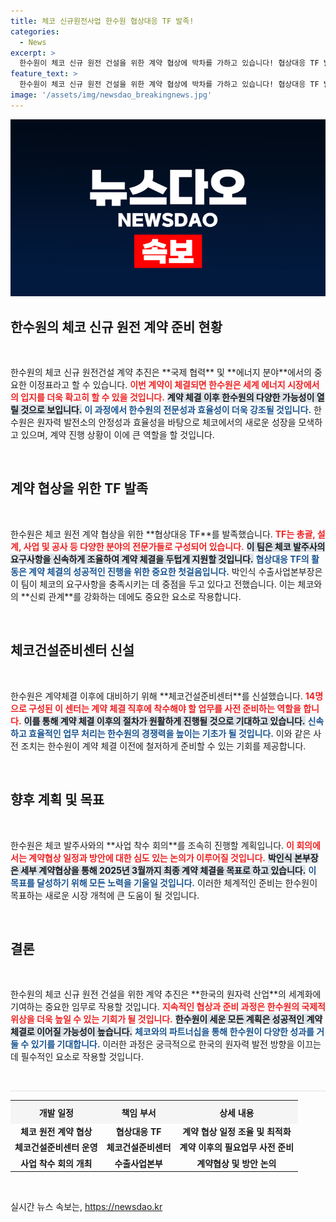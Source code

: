 ```yaml
---
title: 체코 신규원전사업 한수원 협상대응 TF 발족!
categories:
  - News
excerpt: >
  한수원이 체코 신규 원전 건설을 위한 계약 협상에 박차를 가하고 있습니다! 협상대응 TF 발족 및 체코건설준비센터 신설로, 2025년 3월 최종 계약을 목표로 완벽한 준비태세를 갖추었습니다.
feature_text: >
  한수원이 체코 신규 원전 건설을 위한 계약 협상에 박차를 가하고 있습니다! 협상대응 TF 발족 및 체코건설준비센터 신설로, 2025년 3월 최종 계약을 목표로 완벽한 준비태세를 갖추었습니다.
image: '/assets/img/newsdao_breakingnews.jpg'
---
```


<p><img src="/assets/img/newsdao_breakingnews.jpg" alt="ontimetimes 속보" /></p>

<h2 data-ke-size="size26">한수원의 체코 신규 원전 계약 준비 현황</h2>

<p data-ke-size="size16">&nbsp;</p> 

<p data-ke-size="size16">한수원의 체코 신규 원전건설 계약 추진은 **국제 협력** 및 **에너지 분야**에서의 중요한 이정표라고 할 수 있습니다. <b><span style="color: #ee2323;">이번 계약이 체결되면 한수원은 세계 에너지 시장에서의 입지를 더욱 확고히 할 수 있을 것입니다.</span></b> <b><span style="background-color: #21538527;">계약 체결 이후 한수원의 다양한 가능성이 열릴 것으로 보입니다.</span></b> <b><span style="color: #1a5490;">이 과정에서 한수원의 전문성과 효율성이 더욱 강조될 것입니다.</span></b> 한수원은 원자력 발전소의 안정성과 효율성을 바탕으로 체코에서의 새로운 성장을 모색하고 있으며, 계약 진행 상황이 이에 큰 역할을 할 것입니다.</p>

<p data-ke-size="size16">&nbsp;</p>

<h2 data-ke-size="size26">계약 협상을 위한 TF 발족</h2>

<p data-ke-size="size16">&nbsp;</p>

<p data-ke-size="size16">한수원은 체코 원전 계약 협상을 위한 **협상대응 TF**를 발족했습니다. <b><span style="color: #ee2323;">TF는 총괄, 설계, 사업 및 공사 등 다양한 분야의 전문가들로 구성되어 있습니다.</span></b> <b><span style="background-color: #21538527;">이 팀은 체코 발주사의 요구사항을 신속하게 조율하여 계약 체결을 두텁게 지원할 것입니다.</span></b> <b><span style="color: #1a5490;">협상대응 TF의 활동은 계약 체결의 성공적인 진행을 위한 중요한 첫걸음입니다.</span></b> 박인식 수출사업본부장은 이 팀이 체코의 요구사항을 충족시키는 데 중점을 두고 있다고 전했습니다. 이는 체코와의 **신뢰 관계**를 강화하는 데에도 중요한 요소로 작용합니다.</p>

<p data-ke-size="size16">&nbsp;</p>

<h2 data-ke-size="size26">체코건설준비센터 신설</h2>

<p data-ke-size="size16">&nbsp;</p>

<p data-ke-size="size16">한수원은 계약체결 이후에 대비하기 위해 **체코건설준비센터**를 신설했습니다. <b><span style="color: #ee2323;">14명으로 구성된 이 센터는 계약 체결 직후에 착수해야 할 업무를 사전 준비하는 역할을 합니다.</span></b> <b><span style="background-color: #21538527;">이를 통해 계약 체결 이후의 절차가 원활하게 진행될 것으로 기대하고 있습니다.</span></b> <b><span style="color: #1a5490;">신속하고 효율적인 업무 처리는 한수원의 경쟁력을 높이는 기초가 될 것입니다.</span></b> 이와 같은 사전 조치는 한수원이 계약 체결 이전에 철저하게 준비할 수 있는 기회를 제공합니다.</p>

<p data-ke-size="size16">&nbsp;</p>

<h2 data-ke-size="size26">향후 계획 및 목표</h2>

<p data-ke-size="size16">&nbsp;</p>

<p data-ke-size="size16">한수원은 체코 발주사와의 **사업 착수 회의**를 조속히 진행할 계획입니다. <b><span style="color: #ee2323;">이 회의에서는 계약협상 일정과 방안에 대한 심도 있는 논의가 이루어질 것입니다.</span></b> <b><span style="background-color: #21538527;">박인식 본부장은 세부 계약협상을 통해 2025년 3월까지 최종 계약 체결을 목표로 하고 있습니다.</span></b> <b><span style="color: #1a5490;">이 목표를 달성하기 위해 모든 노력을 기울일 것입니다.</span></b> 이러한 체계적인 준비는 한수원이 목표하는 새로운 시장 개척에 큰 도움이 될 것입니다.</p>

<p data-ke-size="size16">&nbsp;</p>

<h2 data-ke-size="size26">결론</h2>

<p data-ke-size="size16">&nbsp;</p>

<p data-ke-size="size16">한수원의 체코 신규 원전 건설을 위한 계약 추진은 **한국의 원자력 산업**의 세계화에 기여하는 중요한 임무로 작용할 것입니다. <b><span style="color: #ee2323;">지속적인 협상과 준비 과정은 한수원의 국제적 위상을 더욱 높일 수 있는 기회가 될 것입니다.</span></b> <b><span style="background-color: #21538527;">한수원이 세운 모든 계획은 성공적인 계약 체결로 이어질 가능성이 높습니다.</span></b> <b><span style="color: #1a5490;">체코와의 파트너십을 통해 한수원이 다양한 성과를 거둘 수 있기를 기대합니다.</span></b> 이러한 과정은 궁극적으로 한국의 원자력 발전 방향을 이끄는 데 필수적인 요소로 작용할 것입니다.</p>

<p data-ke-size="size16">&nbsp;</p>

<hr style="height: 1px; border: none; background-color: #e1e1e1;" />

<table style="width: 100%; border-collapse: collapse;">
  <tr>
    <th style="background-color: #f5f5f5; text-align: center; height: 30px;">개발 일정</th>
    <th style="background-color: #f5f5f5; text-align: center; height: 30px;">책임 부서</th>
    <th style="background-color: #f5f5f5; text-align: center; height: 30px;">상세 내용</th>
  </tr>
  <tr>
    <td style="text-align: center; height: 17px;"><b>체코 원전 계약 협상</b></td>
    <td style="text-align: center; height: 17px;"><b>협상대응 TF</b></td>
    <td style="text-align: center; height: 17px;"><b>계약 협상 일정 조율 및 최적화</b></td>
  </tr>
  <tr>
    <td style="text-align: center; height: 17px;"><b>체코건설준비센터 운영</b></td>
    <td style="text-align: center; height: 17px;"><b>체코건설준비센터</b></td>
    <td style="text-align: center; height: 17px;"><b>계약 이후의 필요업무 사전 준비</b></td>
  </tr>
  <tr>
    <td style="text-align: center; height: 17px;"><b>사업 착수 회의 개최</b></td>
    <td style="text-align: center; height: 17px;"><b>수출사업본부</b></td>
    <td style="text-align: center; height: 17px;"><b>계약협상 및 방안 논의</b></td>
  </tr>
</table>

<p data-ke-size="size16">&nbsp;</p>
실시간 뉴스 속보는, <a href="https://newsdao.kr" rel="dofollow">https://newsdao.kr</a>



